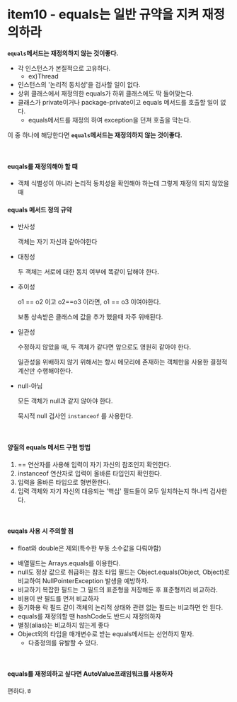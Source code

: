 # item10 - equals는 일반 규약을 지켜 재정의하라



**`equals`메서드는 재정의하지 않는 것이좋다.**

* 각 인스턴스가 본질적으로 고유하다.
  * ex)Thread
* 인스턴스의 '논리적 동치성'을 검사할 일이 없다.
* 상위 클래스에서 재정의한 equals가 하위 클래스에도 딱 들어맞는다.
* 클래스가 private이거나 package-private이고 equals 메서드를 호출할 일이 없다.
  * equals메서드를 재정의 하여 exception을 던져 호출을 막는다.

이 중 하나에 해당한다면 **`equals`메서드는 재정의하지 않는 것이좋다.**



</br>

#### euqals를 재정의해야 할 때

* 객체 식별성이 아니라 논리적 동치성을 확인해야 하는데 그렇게 재정의 되지 않았을 때



#### equals 메서드 정의 규약

* 반사성

  객체는 자기 자신과 같아야한다

* 대칭성

  두 객체는 서로에 대한 동치 여부에 똑같이 답해야 한다.

* 추이성

  o1 == o2 이고 o2==o3 이라면, o1 == o3 이여야한다.

  보통 상속받은 클래스에 값을 추가 했을때 자주 위배된다.

* 일관성

  수정하지 않았을 때, 두 객체가 같다면 앞으로도 영원히 같아야 한다.

  일관성을 위배하지 않기 위해서는 항시 메모리에 존재하는 객체만을 사용한 결정적계산만 수행해야한다.

* null-아님

  모든 객체가 null과 같지 않아야 한다.

  묵시적 null 검사인 `instanceof` 를 사용한다.



</br>

#### 양질의 equals 메서드 구현 방법

1. == 연산자를 사용해 입력이 자기 자신의 참조인지 확인한다.
2. instanceof 연산자로 입력이 올바른 타입인지 확인한다.
3. 입력을 올바른 타입으로 형변환한다.
4. 입력 객체와 자기 자신의 대응되는 '핵심' 필드들이 모두 일치하는지 하나씩 검사한다.



</br>

#### euqals 사용 시 주의할 점

* float와 double은 제외(특수한 부동 소수값을 다뤄야함)

- 배열필드는 Arrays.equals를 이용한다.
- null도 정상 값으로 취급하는 참조 타입 필드는 Object.equals(Object, Object)로 비교하여 NullPointerException 발생을 예방하자.
- 비교하기 복잡한 필드는 그 필드의 표준형을 저장해둔 후 표준형끼리 비교하라.
- 비용이 싼 필드를 먼저 비교하자
- 동기화용 락 필드 같이 객체의 논리적 상태와 관련 없는 필드는 비교하면 안 된다.
- equals를 재정의할 땐 hashCode도 반드시 재정의하자
- 별칭(alias)는 비교하지 않는게 좋다
- Object외의 타입을 매개변수로 받는 equals메서드는 선언하지 말자.
  - 다중정의를 유발할 수 있다.



</br>

#### equals를 재정의하고 싶다면 AutoValue프래임워크를 사용하자

편하다.ㅎ



